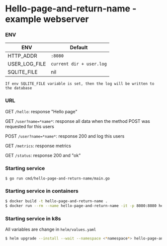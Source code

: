 # Hello-page-and-return-name - example webserver


### ENV

| ENV               |    Default               |
|-------------------|--------------------------|
| HTTP_ADDR         | `:8080`                  |
| USER_LOG_FILE     | `current dir + user.log` |
| SQLITE_FILE       | nil                      |

`
If env SQLITE_FILE variable is set, then the log will be written to the database
`

### URL

GET `/hello`:  response "Hello page"

GET `/user?name=*name*`:  response all data when the method POST was requested for this users

POST `/user?name=*name*`: response 200 and log this users

GET `/metrics`: response metrics

GET `/status`: response 200 and "ok"

### Starting service

```shell
$ go run cmd/hello-page-and-return-name/main.go
```


### Starting service in containers

```sh
$ docker build -t hello-page-and-return-name .
$ docker run --rm --name hello-page-and-return-name -it -p 8080:8080 hello-page-and-return-name
```

### Starting service in k8s

All variables are change in ```helm/values.yaml```
```sh
$ helm upgrade --install --wait --namespace <*namespace*> hello-page-and-return-name ./helm
```